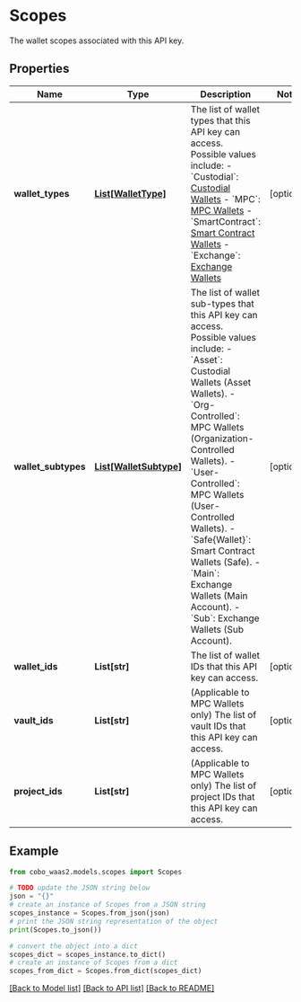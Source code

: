 # Scopes

The wallet scopes associated with this API key.

## Properties

Name | Type | Description | Notes
------------ | ------------- | ------------- | -------------
**wallet_types** | [**List[WalletType]**](WalletType.md) | The list of wallet types that this API key can access. Possible values include:   - &#x60;Custodial&#x60;: [Custodial Wallets](https://manuals.cobo.com/en/portal/custodial-wallets/introduction)   - &#x60;MPC&#x60;: [MPC Wallets](https://manuals.cobo.com/en/portal/mpc-wallets/introduction)   - &#x60;SmartContract&#x60;: [Smart Contract Wallets](https://manuals.cobo.com/en/portal/smart-contract-wallets/introduction)   - &#x60;Exchange&#x60;: [Exchange Wallets](https://manuals.cobo.com/en/portal/exchange-wallets/introduction)  | [optional] 
**wallet_subtypes** | [**List[WalletSubtype]**](WalletSubtype.md) | The list of wallet sub-types that this API key can access. Possible values include:   - &#x60;Asset&#x60;: Custodial Wallets (Asset Wallets).   - &#x60;Org-Controlled&#x60;: MPC Wallets (Organization-Controlled Wallets).   - &#x60;User-Controlled&#x60;: MPC Wallets (User-Controlled Wallets).   - &#x60;Safe{Wallet}&#x60;: Smart Contract Wallets (Safe).   - &#x60;Main&#x60;: Exchange Wallets (Main Account).   - &#x60;Sub&#x60;: Exchange Wallets (Sub Account).  | [optional] 
**wallet_ids** | **List[str]** | The list of wallet IDs that this API key can access. | [optional] 
**vault_ids** | **List[str]** | (Applicable to MPC Wallets only) The list of vault IDs that this API key can access. | [optional] 
**project_ids** | **List[str]** | (Applicable to MPC Wallets only) The list of project IDs that this API key can access. | [optional] 

## Example

```python
from cobo_waas2.models.scopes import Scopes

# TODO update the JSON string below
json = "{}"
# create an instance of Scopes from a JSON string
scopes_instance = Scopes.from_json(json)
# print the JSON string representation of the object
print(Scopes.to_json())

# convert the object into a dict
scopes_dict = scopes_instance.to_dict()
# create an instance of Scopes from a dict
scopes_from_dict = Scopes.from_dict(scopes_dict)
```
[[Back to Model list]](../README.md#documentation-for-models) [[Back to API list]](../README.md#documentation-for-api-endpoints) [[Back to README]](../README.md)


